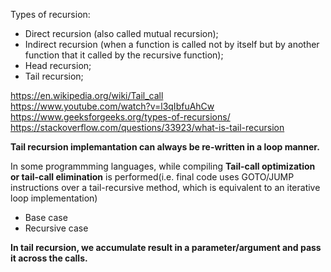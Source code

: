 Types of recursion:

- Direct recursion (also called mutual recursion);
- Indirect recursion (when a function is called not by itself but by another function that it called by the recursive function);
- Head recursion;
- Tail recursion;

https://en.wikipedia.org/wiki/Tail_call \
https://www.youtube.com/watch?v=l3qIbfuAhCw \
https://www.geeksforgeeks.org/types-of-recursions/ \
https://stackoverflow.com/questions/33923/what-is-tail-recursion

__Tail recursion implemantation can always be re-written in a loop manner.__

In some programmming languages, while compiling __Tail-call optimization or tail-call elimination__ is performed(i.e. final code uses GOTO/JUMP instructions over a tail-recursive method, which is equivalent to an iterative loop implementation)

- Base case
- Recursive case
  
__In tail recursion, we accumulate result in a parameter/argument and pass it across the calls.__
